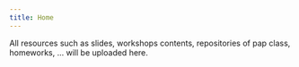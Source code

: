```yaml
---
title: Home
---
```


All resources such as slides, workshops contents, repositories of pap class, homeworks, ... will be uploaded here.